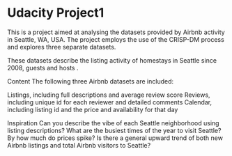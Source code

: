 # Udacity Project1
This is a project aimed at analysing the datasets provided by Airbnb activity in Seattle, WA, USA. The project employs the use of the CRISP-DM process and explores three separate datasets.

These datasets describe the listing activity of homestays in Seattle since 2008, guests and hosts .

Content
The following three Airbnb datasets are included:

Listings, including full descriptions and average review score
Reviews, including unique id for each reviewer and detailed comments
Calendar, including listing id and the price and availability for that day

Inspiration
Can you describe the vibe of each Seattle neighborhood using listing descriptions?
What are the busiest times of the year to visit Seattle? By how much do prices spike?
Is there a general upward trend of both new Airbnb listings and total Airbnb visitors to Seattle?
